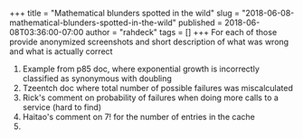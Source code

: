 +++
title = "Mathematical blunders spotted in the wild"
slug = "2018-06-08-mathematical-blunders-spotted-in-the-wild"
published = 2018-06-08T03:36:00-07:00
author = "rahdeck"
tags = []
+++
For each of those provide anonymized screenshots and short description
of what was wrong and what is actually correct  
  
1. Example from p85 doc, where exponential growth is incorrectly
classified as synonymous with doubling  
2. Tzeentch doc where total number of possible failures was
miscalculated  
3. Rick's comment on probability of failures when doing more calls to a
service (hard to find)  
4. Haitao's comment on 7! for the number of entries in the cache  
5.
